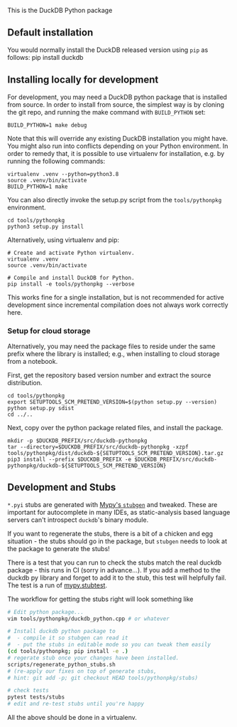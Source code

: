 This is the DuckDB Python package

## Default installation

You would normally install the DuckDB released version using `pip` as follows:
    pip install duckdb

## Installing locally for development

For development, you may need a DuckDB python package that is installed from source. In order to install from source, the simplest way is by cloning the git repo, and running the make command with `BUILD_PYTHON` set:

    BUILD_PYTHON=1 make debug

Note that this will override any existing DuckDB installation you might have. You might also run into conflicts depending on your Python environment. In order to remedy that, it is possible to use virtualenv for installation, e.g. by running the following commands:

    virtualenv .venv --python=python3.8
    source .venv/bin/activate
    BUILD_PYTHON=1 make

You can also directly invoke the setup.py script from the `tools/pythonpkg` environment.

    cd tools/pythonpkg
    python3 setup.py install

Alternatively, using virtualenv and pip:

    # Create and activate Python virtualenv.
    virtualenv .venv
    source .venv/bin/activate

    # Compile and install DuckDB for Python.
    pip install -e tools/pythonpkg --verbose

This works fine for a single installation, but is not recommended for active development since incremental compilation does not always work correctly here.

### Setup for cloud storage

Alternatively, you may need the package files to reside under the same
prefix where the library is installed; e.g., when installing to cloud
storage from a notebook.

First, get the repository based version number and extract the source distribution.

    cd tools/pythonpkg
    export SETUPTOOLS_SCM_PRETEND_VERSION=$(python setup.py --version)
    python setup.py sdist
    cd ../..

Next, copy over the python package related files, and install the package.

    mkdir -p $DUCKDB_PREFIX/src/duckdb-pythonpkg
    tar --directory=$DUCKDB_PREFIX/src/duckdb-pythonpkg -xzpf tools/pythonpkg/dist/duckdb-${SETUPTOOLS_SCM_PRETEND_VERSION}.tar.gz
    pip3 install --prefix $DUCKDB_PREFIX -e $DUCKDB_PREFIX/src/duckdb-pythonpkg/duckdb-${SETUPTOOLS_SCM_PRETEND_VERSION}

## Development and Stubs

`*.pyi` stubs are generated with [Mypy's `stubgen`](https://mypy.readthedocs.io/en/stable/stubgen.html) and tweaked. These are important for autocomplete in many IDEs, as static-analysis based language servers can't introspect `duckdb`'s binary module.

If you want to regenerate the stubs, there is a bit of a chicken and egg situation - the stubs should go in the package, but
`stubgen` needs to look at the package to generate the stubs!

There is a test that you can run to check the stubs match the real duckdb package - this runs in CI (sorry in advance...). If you add a method to the duckdb py library
and forget to add it to the stub, this test will helpfully fail. The test is a run of [mypy.stubtest](https://github.com/python/mypy/issues/5028#issuecomment-740101546).

The workflow for getting the stubs right will look something like

```sh
# Edit python package...
vim tools/pythonpkg/duckdb_python.cpp # or whatever

# Install duckdb python package to
#  - compile it so stubgen can read it
#  - put the stubs in editable mode so you can tweak them easily
(cd tools/pythonpkg; pip install -e .)
# regerate stub once your changes have been installed.
scripts/regenerate_python_stubs.sh
# (re-apply our fixes on top of generate stubs,
# hint: git add -p; git checkout HEAD tools/pythonpkg/stubs)

# check tests
pytest tests/stubs
# edit and re-test stubs until you're happy
```

All the above should be done in a virtualenv.
